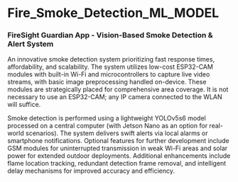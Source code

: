 # Fire_Smoke_Detection_ML_MODEL

### FireSight Guardian App - Vision-Based Smoke Detection & Alert System

An innovative smoke detection system prioritizing fast response times, affordability, and scalability. The system utilizes low-cost ESP32-CAM modules with built-in Wi-Fi and microcontrollers to capture live video streams, with basic image preprocessing handled on-device. These modules are strategically placed for comprehensive area coverage. It is not necessary to use an ESP32-CAM; any IP camera connected to the WLAN will suffice.

Smoke detection is performed using a lightweight YOLOv5s6 model processed on a central computer (with Jetson Nano as an option for real-world scenarios). The system delivers swift alerts via local alarms or smartphone notifications. Optional features for further development include GSM modules for uninterrupted transmission in weak Wi-Fi areas and solar power for extended outdoor deployments. Additional enhancements include flame location tracking, redundant detection frame removal, and intelligent delay mechanisms for improved accuracy and efficiency.
